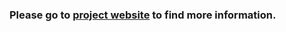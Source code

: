 ### Please go to [project website](https://huaizhengzhang.github.io//DeepQoE/) to find more information.
